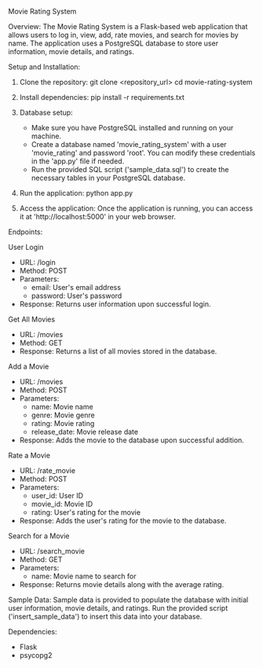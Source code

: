 Movie Rating System

Overview:
The Movie Rating System is a Flask-based web application that allows users to log in, view, add, rate movies, and search for movies by name. The application uses a PostgreSQL database to store user information, movie details, and ratings.

Setup and Installation:
1. Clone the repository:
   git clone <repository_url>
   cd movie-rating-system

2. Install dependencies:
   pip install -r requirements.txt

3. Database setup:
   - Make sure you have PostgreSQL installed and running on your machine.
   - Create a database named 'movie_rating_system' with a user 'movie_rating' and password 'root'. You can modify these credentials in the 'app.py' file if needed.
   - Run the provided SQL script ('sample_data.sql') to create the necessary tables in your PostgreSQL database.

4. Run the application:
   python app.py

5. Access the application:
   Once the application is running, you can access it at 'http://localhost:5000' in your web browser.

Endpoints:

User Login
- URL: /login
- Method: POST
- Parameters:
  - email: User's email address
  - password: User's password
- Response: Returns user information upon successful login.

Get All Movies
- URL: /movies
- Method: GET
- Response: Returns a list of all movies stored in the database.

Add a Movie
- URL: /movies
- Method: POST
- Parameters:
  - name: Movie name
  - genre: Movie genre
  - rating: Movie rating
  - release_date: Movie release date
- Response: Adds the movie to the database upon successful addition.

Rate a Movie
- URL: /rate_movie
- Method: POST
- Parameters:
  - user_id: User ID
  - movie_id: Movie ID
  - rating: User's rating for the movie
- Response: Adds the user's rating for the movie to the database.

Search for a Movie
- URL: /search_movie
- Method: GET
- Parameters:
  - name: Movie name to search for
- Response: Returns movie details along with the average rating.

Sample Data:
Sample data is provided to populate the database with initial user information, movie details, and ratings. Run the provided script ('insert_sample_data') to insert this data into your database.

Dependencies:
- Flask
- psycopg2


